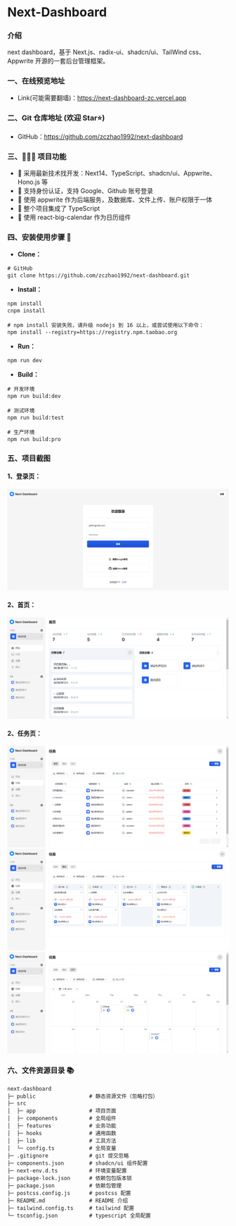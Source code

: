 # Next-Dashboard

### 介绍

next dashboard，基于 Next.js、radix-ui、shadcn/ui、TailWind css、Appwrite 开源的一套后台管理框架。

### 一、在线预览地址

- Link(可能需要翻墙)：https://next-dashboard-zc.vercel.app

### 二、Git 仓库地址 (欢迎 Star⭐)

- GitHub：https://github.com/zczhao1992/next-dashboard

### 三、🔨🔨🔨 项目功能

- 🚀 采用最新技术找开发：Next14、TypeScript、shadcn/ui、Appwrite、Hono.js 等
- 🚀 支持身份认证，支持 Google、Github 账号登录
- 🚀 使用 appwrite 作为后端服务，及数据库、文件上传、账户权限于一体
- 🚀 整个项目集成了 TypeScript
- 🚀 使用 react-big-calendar 作为日历组件

### 四、安装使用步骤 📑

- **Clone：**

```text
# GitHub
git clone https://github.com/zczhao1992/next-dashboard.git
```

- **Install：**

```text
npm install
cnpm install

# npm install 安装失败，请升级 nodejs 到 16 以上，或尝试使用以下命令：
npm install --registry=https://registry.npm.taobao.org
```

- **Run：**

```text
npm run dev
```

- **Build：**

```text
# 开发环境
npm run build:dev

# 测试环境
npm run build:test

# 生产环境
npm run build:pro
```

### 五、项目截图

#### 1、登录页：

![dashboard-login](./public/login.png)

#### 2、首页：

![dashboard-home](./public/home.png)

#### 2、任务页：

![dashboard-table](./public/table.png)
![dashboard-kanban](./public/kanban.png)
![dashboard-calendar](./public/calendar.png)

### 六、文件资源目录 📚

```text
next-dashboard
├─ public                 # 静态资源文件（忽略打包）
├─ src
│  ├─ app                 # 项目页面
│  ├─ components          # 全局组件
│  ├─ features            # 业务功能
│  ├─ hooks               # 通用函数
│  ├─ lib                 # 工具方法
│  └─ config.ts           # 全局变量
├─ .gitignore             # git 提交忽略
├─ components.json        # shadcn/ui 组件配置
├─ next-env.d.ts          # 环境变量配置
├─ package-lock.json      # 依赖包包版本锁
├─ package.json           # 依赖包管理
├─ postcss.config.js      # postcss 配置
├─ README.md              # README 介绍
├─ tailwind.config.ts     # tailwind 配置
└─ tsconfig.json          # typescript 全局配置
```
